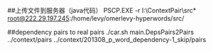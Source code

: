 ##上传文件到服务器（java代码）
PSCP.EXE -r I:\ContextPair\src\* root@222.29.197.245:/home/levy/omerlevy-hyperwords/src/



##dependency pairs to real pairs
./car.sh main.DepsPairs2Pairs ../context/pairs ../context/201308_p_word_dependency-1_skip/pairs
